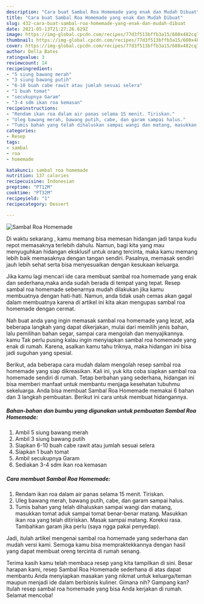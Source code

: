 ```yaml
---
description: "Cara buat Sambal Roa Homemade yang enak dan Mudah Dibuat"
title: "Cara buat Sambal Roa Homemade yang enak dan Mudah Dibuat"
slug: 432-cara-buat-sambal-roa-homemade-yang-enak-dan-mudah-dibuat
date: 2021-05-13T21:27:26.629Z
image: https://img-global.cpcdn.com/recipes/77d3f513bffb3a15/680x482cq70/sambal-roa-homemade-foto-resep-utama.jpg
thumbnail: https://img-global.cpcdn.com/recipes/77d3f513bffb3a15/680x482cq70/sambal-roa-homemade-foto-resep-utama.jpg
cover: https://img-global.cpcdn.com/recipes/77d3f513bffb3a15/680x482cq70/sambal-roa-homemade-foto-resep-utama.jpg
author: Della Bates
ratingvalue: 3
reviewcount: 14
recipeingredient:
- "5 siung bawang merah"
- "3 siung bawang putih"
- "6-10 buah cabe rawit atau jumlah sesuai selera"
- "1 buah tomat"
- "secukupnya Garam"
- "3-4 sdm ikan roa kemasan"
recipeinstructions:
- "Rendam ikan roa dalam air panas selama 15 menit. Tiriskan."
- "Uleg bawang merah, bawang putih, cabe, dan garam sampai halus."
- "Tumis bahan yang telah dihaluskan sampai wangi dan matang, masukkan tomat aduk sampai tomat benar-benar matang. Masukkan ikan roa yang telah ditiriskan. Masak sampai matang. Koreksi rasa. Tambahkan garam jika perlu (saya ngga pakai penyedap)."
categories:
- Resep
tags:
- sambal
- roa
- homemade

katakunci: sambal roa homemade 
nutrition: 137 calories
recipecuisine: Indonesian
preptime: "PT12M"
cooktime: "PT32M"
recipeyield: "1"
recipecategory: Dessert

---
```



![Sambal Roa Homemade](https://img-global.cpcdn.com/recipes/77d3f513bffb3a15/680x482cq70/sambal-roa-homemade-foto-resep-utama.jpg)

Di waktu  sekarang , kamu memang bisa memesan hidangan jadi tanpa kudu repot memasaknya terlebih dahulu. Namun, bagi kita yang mau menyuguhkan hidangan eksklusif untuk orang tercinta, maka kamu memang lebih baik memasaknya dengan tangan sendiri. Pasalnya, memasak sendiri jauh lebih sehat serta bisa menyesuaikan dengan kesukaan keluarga.

Jika kamu lagi mencari ide cara membuat sambal roa homemade yang enak dan sederhana,maka anda sudah berada di tempat yang tepat. Resep sambal roa homemade  sebenarnya mudah dilakukan jika kamu membuatnya dengan hati-hati. Namun, anda tidak usah cemas akan gagal dalam membuatnya 
karena di artikel ini kita akan mengupas sambal roa homemade dengan cermat.  



Nah buat anda yang ingin memasak sambal roa homemade yang lezat, ada beberapa langkah yang dapat dikerjakan, mulai dari memilih jenis bahan, lalu pemilihan bahan segar, sampai cara mengolah dan menyajikannya. kamu Tak perlu pusing kalau ingin menyiapkan sambal roa homemade yang enak di rumah. Karena, asalkan kamu  tahu triknya, maka hidangan ini bisa jadi suguhan yang spesial.

Berikut, ada beberapa cara mudah dalam mengolah resep sambal roa homemade yang siap dikreasikan. Kali ini, yuk kita coba siapkan sambal roa homemade sendiri di rumah. Tetap berbahan yang sederhana, hidangan ini bisa memberi manfaat untuk membantu menjaga kesehatan tubuhmu sekeluarga. Anda bisa membuat Sambal Roa Homemade memakai 6 bahan dan 3 langkah pembuatan. Berikut ini cara untuk membuat hidangannya.

<!--inarticleads1-->

##### Bahan-bahan dan bumbu yang digunakan untuk pembuatan Sambal Roa Homemade:

1. Ambil 5 siung bawang merah
1. Ambil 3 siung bawang putih
1. Siapkan 6-10 buah cabe rawit atau jumlah sesuai selera
1. Siapkan 1 buah tomat
1. Ambil secukupnya Garam
1. Sediakan 3-4 sdm ikan roa kemasan




<!--inarticleads2-->

##### Cara membuat Sambal Roa Homemade:

1. Rendam ikan roa dalam air panas selama 15 menit. Tiriskan.
1. Uleg bawang merah, bawang putih, cabe, dan garam sampai halus.
1. Tumis bahan yang telah dihaluskan sampai wangi dan matang, masukkan tomat aduk sampai tomat benar-benar matang. Masukkan ikan roa yang telah ditiriskan. Masak sampai matang. Koreksi rasa. Tambahkan garam jika perlu (saya ngga pakai penyedap).




Jadi, itulah artikel mengenai  sambal roa homemade  yang sederhana dan mudah versi kami. Semoga kamu bisa mempraktekkannya dengan hasil yang dapat membuat oreng tercinta di rumah senang. 

Terima kasih kamu telah membaca resep yang kita tampilkan di sini. Besar harapan kami, resep  Sambal Roa Homemade sederhana di atas dapat membantu Anda menyiapkan masakan yang nikmat untuk keluarga/teman maupun menjadi ide dalam berbisnis kuliner. Gimana nih? Gampang kan? Itulah resep sambal roa homemade yang bisa Anda kerjakan di rumah. Selamat mencoba!

